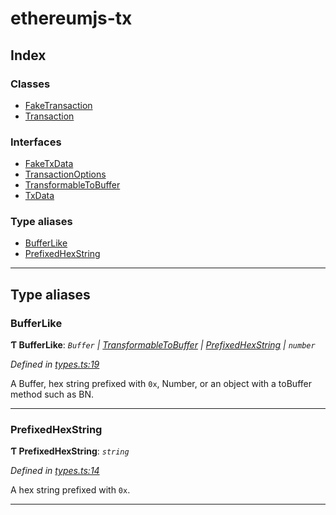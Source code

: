 
#  ethereumjs-tx

## Index

### Classes

* [FakeTransaction](classes/faketransaction.md)
* [Transaction](classes/transaction.md)

### Interfaces

* [FakeTxData](interfaces/faketxdata.md)
* [TransactionOptions](interfaces/transactionoptions.md)
* [TransformableToBuffer](interfaces/transformabletobuffer.md)
* [TxData](interfaces/txdata.md)

### Type aliases

* [BufferLike](#bufferlike)
* [PrefixedHexString](#prefixedhexstring)

---

## Type aliases

<a id="bufferlike"></a>

###  BufferLike

**Ƭ BufferLike**: *`Buffer` \| [TransformableToBuffer](interfaces/transformabletobuffer.md) \| [PrefixedHexString](#prefixedhexstring) \| `number`*

*Defined in [types.ts:19](https://github.com/ethereumjs/ethereumjs-tx/blob/eece5af/src/types.ts#L19)*

A Buffer, hex string prefixed with `0x`, Number, or an object with a toBuffer method such as BN.

___
<a id="prefixedhexstring"></a>

###  PrefixedHexString

**Ƭ PrefixedHexString**: *`string`*

*Defined in [types.ts:14](https://github.com/ethereumjs/ethereumjs-tx/blob/eece5af/src/types.ts#L14)*

A hex string prefixed with `0x`.

___

